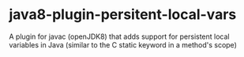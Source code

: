 java8-plugin-persitent-local-vars
=================================

A plugin for javac (openJDK8) that adds support for persistent local variables in Java (similar to the C static keyword in a method's scope)
